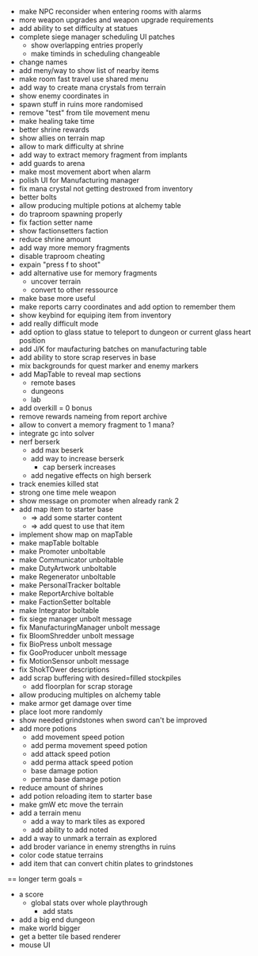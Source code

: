 * make NPC reconsider when entering rooms with alarms
* more weapon upgrades and weapon upgrade requirements
* add ability to set difficulty at statues
* complete siege manager scheduling UI patches
  - show overlapping entries properly
  - make timinds in scheduling changeable
* change names
* add meny/way to show list of nearby items 
* make room fast travel use shared menu
* add way to create mana crystals from terrain
* show enemy coordinates in 
* spawn stuff in ruins more randomised
* remove "test" from tile movement menu
* make healing take time
* better shrine rewards
* show allies on terrain map
* allow to mark difficulty at shrine
* add way to extract memory fragment from implants
* add guards to arena
* make most movement abort when alarm
* polish UI for Manufacturing manager
* fix mana crystal not getting destroxed from inventory
* better bolts
* allow producing multiple potions at alchemy table
* do traproom spawning properly
* fix faction setter name
* show factionsetters faction
* reduce shrine amount
* add way more memory fragments
* disable traproom cheating
* expain "press f to shoot"
* add alternative use for memory fragments
  - uncover terrain
  - convert to other ressource
* make base more useful
* make reports carry coordinates and add option to remember them
* show keybind for equiping item from inventory
* add really difficult mode
* add option to glass statue to teleport to dungeon or current glass heart position
* add J/K for maufacturing batches on manufacturing table
* add ability to store scrap reserves in base
* mix backgrounds for quest marker and enemy markers
* add MapTable to reveal map sections
  - remote bases
  - dungeons
  - lab
* add overkill = 0 bonus
* remove rewards nameing from report archive
* allow to convert a memory fragment to 1 mana?
* integrate gc into solver
* nerf berserk
  - add max beserk
  - add way to increase berserk
    - cap berserk increases
  - add negative effects on high berserk
* track enemies killed stat
* strong one time mele weapon
* show message on promoter when already rank 2
* add map item to starter base
  - => add some starter content
  - => add quest to use that item
* implement show map on mapTable
* make mapTable boltable
* make Promoter unboltable
* make Communicator unboltable
* make DutyArtwork unboltable
* make Regenerator unboltable
* make PersonalTracker boltable
* make ReportArchive boltable
* make FactionSetter boltable
* make Integrator boltable
* fix siege manager unbolt message
* fix ManufacturingManager unbolt message
* fix BloomShredder unbolt message
* fix BioPress unbolt message
* fix GooProducer unbolt message
* fix MotionSensor unbolt message
* fix ShokTOwer descriptions
* add scrap buffering with desired=filled stockpiles
  - add floorplan for scrap storage
* allow producing multiples on alchemy table
* make armor get damage over time
* place loot more randomly
* show needed grindstones when sword can't be improved
* add more potions
  - add movement speed potion
  - add perma movement speed potion
  - add attack speed potion
  - add perma attack speed potion
  - base damage potion
  - perma base damage potion
* reduce amount of shrines
* add potion reloading item to starter base
* make gmW etc move the terrain
* add a terrain menu
  - add a way to mark tiles as expored
  - add ability to add noted
* add a way to unmark a terrain as explored
* add broder variance in enemy strengths in ruins
* color code statue terrains
* add item that can convert chitin plates to grindstones

== longer term goals =

* a score
  - global stats over whole playthrough
    - add stats
* add a big end dungeon
* make world bigger
* get a better tile based renderer
* mouse UI
